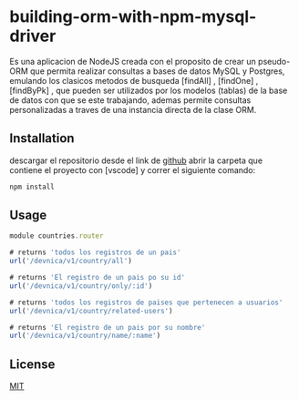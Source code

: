 # building-orm-with-npm-mysql-driver

Es una aplicacion de NodeJS creada con el proposito de crear un pseudo-ORM
que permita realizar consultas a bases de datos MySQL y Postgres, emulando
los clasicos metodos de busqueda [findAll] , [findOne] , [findByPk] , que pueden
ser utilizados por los modelos (tablas) de la base de datos con que se 
este trabajando, ademas permite consultas personalizadas a traves de una instancia 
directa de la clase ORM.


## Installation

descargar el repositorio desde el link de [github](https://github.com/devNica/building-orm-with-npm-mysql-driver)
abrir la carpeta que contiene el proyecto con [vscode] y correr el siguiente comando:

```bash
npm install
```

## Usage

```javascript
module countries.router

# returns 'todos los registros de un pais'
url('/devnica/v1/country/all')

# returns 'El registro de un pais po su id'
url('/devnica/v1/country/only/:id')

# returns 'todos los registros de paises que pertenecen a usuarios'
url('/devnica/v1/country/related-users')

# returns 'El registro de un pais por su nombre'
url('/devnica/v1/country/name/:name')
```

## License
[MIT](https://choosealicense.com/licenses/mit/)